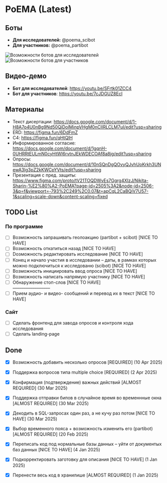 # PoEMA (Latest)

## Боты
- **Для исследователей:** @poema_scibot
- **Для участников:** @poema_partibot
  
![Возможности ботов для исследователей](https://drive.google.com/uc?id=11WJRXVPVUT4iDxMoz6a9II49eeXiODH7)
![Возможности ботов для участников](https://drive.google.com/uc?id=1qUhH3s_PKAFID8LMo2TvX78IvV5X7rco)

## Видео-демо
- **Бот для исследователей**: https://youtu.be/SFrtk01ZCC4
- **Бот для участников**: https://youtu.be/7cJDGUZ8EcI

## Материалы
- Текст дисертации: https://docs.google.com/document/d/1-H8A7o4U0nBg9Nd50QiDolMinpVHgM0nCIIRLCLM7uI/edit?usp=sharing 
- ERD: https://figma.fun/6DdFmZ
- C4: https://figma.fun/qHtQlH
- Информированное согласие: https://docs.google.com/document/d/1gqnH-0UHRRtEULmN0cyHtWI6rvtnJEkWDECOAf8a8jg/edit?usp=sharing
- Опросы: https://docs.google.com/document/d/10nSQnDgQOvyQJvhUoKrkh3UNewA3lg3pZ2kKWCpYVts/edit?usp=sharing
- Презентация с пред. защиты: https://www.figma.com/proto/tV21TOQDWvEs7Ggrg4XIzJ/Nikita-Sharin-%E2%80%A2-PoEMA?page-id=2505%3A2&node-id=2506-3&p=f&viewport=-793%2C249%2C0.07&t=apCqL2CaBQiV7U57-1&scaling=scale-down&content-scaling=fixed

## TODO List
### По программе
- [ ] Возможность запрашивать геолоакцию (partibot + scibot) [NICE TO HAVE]
- [ ] Возможность откатиться назад [NICE TO HAVE]
- [ ] Dозможность редактировать исследование [NICE TO HAVE]
- [ ] Конец и начало участия в исследовании – даты, в рамках которых можно подключиться к исследованю (scibot) [NICE TO HAVE]
- [ ] Возможность инициировать ввод опроса [NICE TO HAVE]
- [ ] Возможность написать напрямую участнику [NICE TO HAVE]
- [ ] Обнаружение стоп-слов [NICE TO HAVE] <br>
–––––––––––––––––
- [ ] Прием аудио- и видео- сообщений и перевод их в текст [NICE TO HAVE]
      
### Сайт
- [ ] Сделать фронтенд для завода опросов и контроля хода исследования
- [ ] Сделать landing-page

## Done
- [X] Возможность добавить несколько опросов [REQUIRED] (10 Apr 2025) 
- [X] Поддержка вопросов типа multiple choice [REQUIRED] (2 Apr 2025) 
- [X] Конфирмация (подтверждение) важных действий [ALMOST REQUIRED] (30 Mar 2025) 
- [X] Поддержка отправки бипов в случайное время во временнные окна [ALMOST REQUIRED] (30 Mar 2025)
- [X] Декодить в SQL-запросах один раз, а не кучу раз потом [NICE TO HAVE] (30 Mar 2025)
- [X] Выбор временного пояса + возможность изменить его (partibot) [ALMOST REQUIRED] (20 Feb 2025)
- [X] Переписать код под нормальные базы данных – уйти от документых баз данных [NICE TO HAVE] (4 Jan 2025)
- [X] Подкорректировать заготовку для описания [NICE TO HAVE] (1 Jan 2025)
- [X] Перенести весь код в хранилише [ALMOST REQUIRED] (1 Jan 2025)

